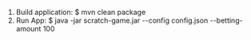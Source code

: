 1. Build application:
$ mvn clean package
2. Run App:
$ java -jar scratch-game.jar --config config.json --betting-amount 100

